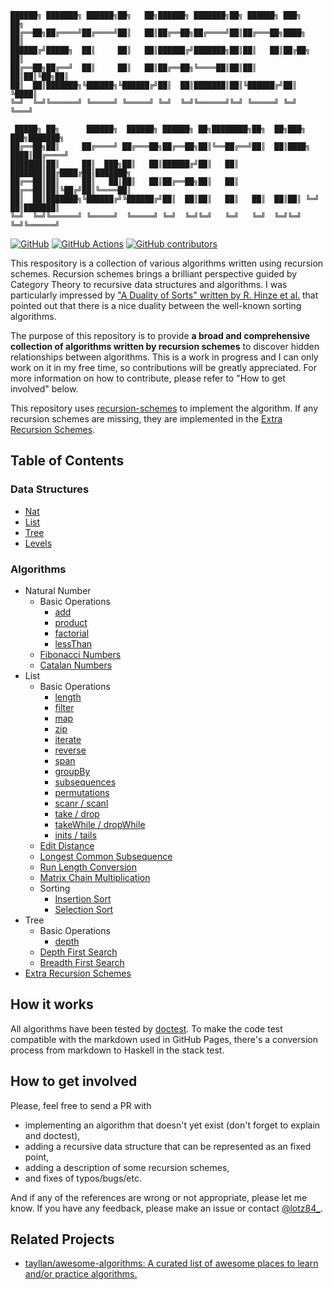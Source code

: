 ```
██████╗ ███████╗ ██████╗██╗   ██╗██████╗ ███████╗██╗ ██████╗ ███╗   ██╗
██╔══██╗██╔════╝██╔════╝██║   ██║██╔══██╗██╔════╝██║██╔═══██╗████╗  ██║
██████╔╝█████╗  ██║     ██║   ██║██████╔╝███████╗██║██║   ██║██╔██╗ ██║
██╔══██╗██╔══╝  ██║     ██║   ██║██╔══██╗╚════██║██║██║   ██║██║╚██╗██║
██║  ██║███████╗╚██████╗╚██████╔╝██║  ██║███████║██║╚██████╔╝██║ ╚████║
╚═╝  ╚═╝╚══════╝ ╚═════╝ ╚═════╝ ╚═╝  ╚═╝╚══════╝╚═╝ ╚═════╝ ╚═╝  ╚═══╝

 █████╗ ██╗      ██████╗  ██████╗ ██████╗ ██╗████████╗██╗  ██╗███╗   ███╗███████╗
██╔══██╗██║     ██╔════╝ ██╔═══██╗██╔══██╗██║╚══██╔══╝██║  ██║████╗ ████║██╔════╝
███████║██║     ██║  ███╗██║   ██║██████╔╝██║   ██║   ███████║██╔████╔██║███████╗
██╔══██║██║     ██║   ██║██║   ██║██╔══██╗██║   ██║   ██╔══██║██║╚██╔╝██║╚════██║
██║  ██║███████╗╚██████╔╝╚██████╔╝██║  ██║██║   ██║   ██║  ██║██║ ╚═╝ ██║███████║
╚═╝  ╚═╝╚══════╝ ╚═════╝  ╚═════╝ ╚═╝  ╚═╝╚═╝   ╚═╝   ╚═╝  ╚═╝╚═╝     ╚═╝╚══════╝
```

[![GitHub](https://img.shields.io/github/license/lotz84/recursion-algorithms)](LICENSE)
[![GitHub Actions](https://github.com/lotz84/recursion-algorithms/actions/workflows/test.yaml/badge.svg)](https://github.com/lotz84/recursion-algorithms/actions/workflows/test.yaml)
[![GitHub contributors](https://img.shields.io/github/contributors/lotz84/recursion-algorithms)](https://github.com/lotz84/recursion-algorithms/graphs/contributors)

This respository is a collection of various algorithms written using recursion schemes. Recursion schemes brings a brilliant perspective guided by Category Theory to recursive data structures and algorithms. I was particularly impressed by ["A Duality of Sorts" written by R. Hinze et al.](https://www.semanticscholar.org/paper/A-Duality-of-Sorts-Hinze-Magalh%C3%A3es/62a1d9ecaea95fbceb42c644ca38dd577b85fe4d) that pointed out that there is a nice duality between the well-known sorting algorithms.

The purpose of this repository is to provide **a broad and comprehensive collection of algorithms written by recursion schemes** to discover hidden relationships between algorithms. This is a work in progress and I can only work on it in my free time, so contributions will be greatly appreciated. For more information on how to contribute, please refer to "How to get involved" below.

This repository uses [recursion-schemes](https://hackage.haskell.org/package/recursion-schemes) to implement the algorithm. If any recursion schemes are missing, they are implemented in the [Extra Recursion Schemes](RecursionSchemes/Extra.md).

## Table of Contents
### Data Structures
- [Nat](DataStructures/Nat.md)
- [List](DataStructures/List.md)
- [Tree](DataStructures/Tree.md)
- [Levels](DataStructures/Levels.md)

### Algorithms
- Natural Number
  - Basic Operations
    - [add](Algorithms/Nat/BasicOperations/Add.md)
    - [product](Algorithms/Nat/BasicOperations/Product.md)
    - [factorial](Algorithms/Nat/BasicOperations/Factorial.md)
    - [lessThan](Algorithms/Nat/BasicOperations/LessThan.md)
  - [Fibonacci Numbers](Algorithms/Nat/Fibonacci.md)
  - [Catalan Numbers](Algorithms/Nat/Catalan.md)
- List
  - Basic Operations
    - [length](Algorithms/List/BasicOperations/Length.md)
    - [filter](Algorithms/List/BasicOperations/Filter.md)
    - [map](Algorithms/List/BasicOperations/Map.md)
    - [zip](Algorithms/List/BasicOperations/Zip.md)
    - [iterate](Algorithms/List/BasicOperations/Iterate.md)
    - [reverse](Algorithms/List/BasicOperations/Reverse.md)
    - [span](Algorithms/List/BasicOperations/Span.md)
    - [groupBy](Algorithms/List/BasicOperations/GroupBy.md)
    - [subsequences](Algorithms/List/BasicOperations/Subsequences.md)
    - [permutations](Algorithms/List/BasicOperations/Permutations.md)
    - [scanr / scanl](Algorithms/List/BasicOperations/Scanr.md)
    - [take / drop](Algorithms/List/BasicOperations/Take.md)
    - [takeWhile / dropWhile](Algorithms/List/BasicOperations/TakeWhile.md)
    - [inits / tails](Algorithms/List/BasicOperations/Inits.md)
  - [Edit Distance](Algorithms/List/EditDistance.md)
  - [Longest Common Subsequence](Algorithms/List/LongestCommonSubsequence.md)
  - [Run Length Conversion](Algorithms/List/RunLengthConversion.md)
  - [Matrix Chain Multiplication](Algorithms/List/MatrixChainMultiplication.md)
  - Sorting
    - [Insertion Sort](Algorithms/List/Sorting/InsertionSort.md)
    - [Selection Sort](Algorithms/List/Sorting/SelectionSort.md)
- Tree
  - Basic Operations
    - [depth](Algorithms/Tree/BasicOperations/Depth.md)
  - [Depth First Search](Algorithms/Tree/DepthFirstSearch.md)
  - [Breadth First Search](Algorithms/Tree/BreadthFirstSearch.md)
- [Extra Recursion Schemes](RecursionSchemes/Extra.md)

## How it works
All algorithms have been tested by [doctest](https://hackage.haskell.org/package/doctest). To make the code test compatible with the markdown used in GitHub Pages, there's a conversion process from markdown to Haskell in the stack test.

## How to get involved
Please, feel free to send a PR with

- implementing an algorithm that doesn't yet exist (don't forget to explain and doctest),
- adding a recursive data structure that can be represented as an fixed point,
- adding a description of some recursion schemes,
- and fixes of typos/bugs/etc.

And if any of the references are wrong or not appropriate, please let me know. If you have any feedback, please make an issue or contact [@lotz84\_](https://twitter.com/lotz84_).

## Related Projects
- [tayllan/awesome-algorithms: A curated list of awesome places to learn and/or practice algorithms.](https://github.com/tayllan/awesome-algorithms)
